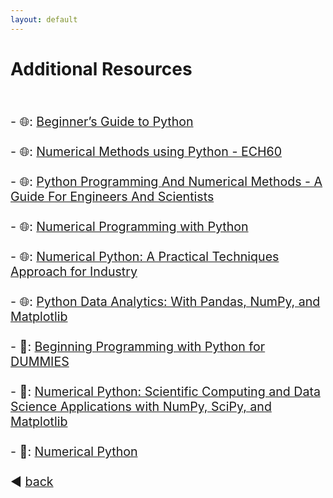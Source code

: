 ```yaml
---
layout: default
---
```


# Additional Resources
<br>
<p style ="font-size:1.4em;">
    - 🌐: <a href="https://wiki.python.org/moin/BeginnersGuide">Beginner’s Guide to Python</a><br><br>
    - 🌐: <a href="https://hmanikantan.github.io/ECH60/">Numerical Methods using Python - ECH60</a><br><br>
    - 🌐: <a href="https://pythonnumericalmethods.berkeley.edu/notebooks/Index.html">Python Programming And Numerical Methods - A Guide For Engineers And Scientists</a><br><br>
    - 🌐: <a href="https://python-course.eu/numerical-programming/">Numerical Programming with Python</a><br><br>
    - 🌐: <a href="https://jrjohansson.github.io/numericalpython.html">Numerical Python: A Practical Techniques Approach for Industry</a><br><br>
    - 🌐: <a href="https://www.pdfdrive.com/python-data-analytics-with-pandas-numpy-and-matplotlib-d183971250.html">Python Data Analytics: With Pandas, NumPy, and Matplotlib</a><br><br>
    - 📗: <a href="https://we.riseup.net/assets/345912/Beginning+Programming+with+Python+For+Dummies+Mueller%2C+John+Paul+%5BSRG%5D.pdf">Beginning Programming with Python for DUMMIES</a><br><br>
    - 📙: <a href="https://www.haio.ir/app/uploads/2021/12/Numerical-Python-Scientific-Computing-and-Data-Science-Applications-with-Numpy-SciPy-and-Matplotlib-by-Robert-Johansson-z-lib.org_.pdf">Numerical Python: Scientific Computing and Data Science Applications with NumPy, SciPy, and Matplotlib</a><br><br>
    - 📘: <a href="https://www.cs.mcgill.ca/~hv/articles/Numerical/numpy.pdf">Numerical Python</a><br><br>
    ◀ <a href="./">back</a>
</p>